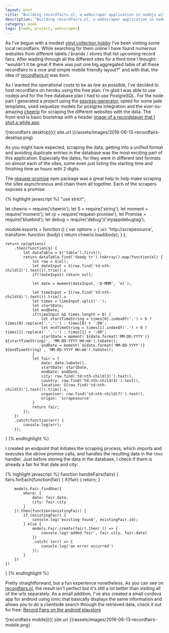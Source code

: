 ```yaml
---
layout: post
title: "Building recordfairs.nl, a webscraper application in nodejs with postgres database"
description: "Building recordfairs.nl, a webscraper application in nodejs with postgres database"
category: node
tags: [node, project, webscraper]
---
```



As I've begun with a modest [vinyl collection hobby](https://www.discogs.com/user/peterpeerdeman/collection?sort=added&header=1&sort_order=desc) I've been visiting some local recordfairs. While searching for them online I have found numerous websites from different labels / brands / stores that list upcoming record fairs. After wading through all the different sites for a third time I thought: "wouldn't it be great if there was just one big aggregated table of all these recordfairs in a nice and simple mobile friendly layout?" and with that, the idea of [recordfairs.nl](http://recordfairs.nl) was born.

As I wanted the operational costs to be as low as possible, I've decided to host recordfairs on heroku using the free plan. I'm glad I was able to use nodejs and for the free database plan I had to use PostgreSQL. For the node part I generated a project using the [express-generator](https://expressjs.com/en/starter/generator.html), opted for some jade templates, used sequelize models for postgres integration and the ever-so-amazing [cheerio](https://github.com/cheeriojs/cheerio) for scraping the different websites with the data. The front-end is basic bootstrap with a header [image of a recordplayer that I shot a while ago](https://www.flickr.com/photos/peterpeerdeman/6235844978/in/photolist-av3ksA).

![recordfairs desktop]({{ site.url }}/assets/images/2016-06-13-recordfairs-desktop.png)

As you might have expected, scraping the data, getting into a unified format and avoiding duplicate entries in the database was the most exciting part of this application. Especially the dates, for they were in different text formats on almost each of the sites, some even just listing the starting time and finishing time as hours with 2 digits.

The [request-promise](https://www.npmjs.com/package/request-promise) npm package was a great help to help make scraping the sites asynchronous and chain them all together. Each of the scrapers exposes a promise:

{% highlight javascript %}
"use strict";

let cheerio = require('cheerio');
let S = require('string');
let moment = require('moment');
let rp = require('request-promise');
let Promise = require('bluebird');
let debug = require('debug')('myappdebugtag');

module.exports = function () {
    var options = {
        uri: 'http://scrapesource',
        transform: function (body) {
            return cheerio.load(body);
        }
    };

    return rp(options)
        .then(function($) {
            let dataTable = $('table').first();
            return dataTable.find('tbody tr').toArray().map(function(el) {
                let row = $(el);
                let dateInput = S(row.find('td:nth-child(2)').text()).trim().s
                if(!dateInput) return null;

                let date = moment(dateInput, 'D-MMM', 'nl');

                let timeInput = S(row.find('td:nth-child(6)').text()).trim().s
                let times = timeInput.split('-');
                let startDate;
                let endDate;
                if(timeInput && times.length > 0) {
                    let startTimeString = times[0].indexOf('.') > 0 ? times[0].replace('.',':') : times[0] + ':00';
                    let endTimeString = times[1].indexOf('.') > 0 ? times[1].replace('.',':') : times[1] + ':00';
                    startDate = moment(`${date.format('MM-DD-YYYY')} ${startTimeString}`, 'MM-DD-YYYY HH:mm').toDate();
                    endDate = moment(`${date.format('MM-DD-YYYY')} ${endTimeString}`, 'MM-DD-YYYY HH:mm').toDate();
                }
                let fair = {
                    date: date.toDate(),
                    startDate: startDate,
                    endDate: endDate,
                    city: row.find('td:nth-child(3)').text(),
                    country: row.find('td:nth-child(4)').text(),
                    location: S(row.find('td:nth-child(5)').text()).trim().s,
                    organiser: row.find('td:nth-child(7)').text(),
                    origin: 'scrapesource'
                }
                return fair;
            });
        })
        .catch(function(err) {
            console.log(err);
        });
}
{% endhighlight %}

I created an endpoint that initiates the scraping process, which imports and executes the above promise calls, and handles the resulting data in the `then` handler. Just before storing the data in the database, I check if there is already a fair for that date and city:

{% highlight javascript %}
function handleFairs(fairs) {
    fairs.forEach(function(fair) {
        if(!fair) {
            return;
        }

        models.Fair.findOne({
            where: {
                date: fair.date,
                city: fair.city
            }
        }).then(function(existingFair) {
            if (existingFair) {
                console.log('existing found', existingFair.id);
            } else {
                models.Fair.create(fair).then( () => {
                    console.log('added fair', fair.city, fair.date)
                })
                .catch( (err) => {
                    console.log('an error occurred')
                });
            }
        })
    })
}
{% endhighlight %}

Pretty straightforward, but a fun experience nonetheless. As you can see on [recordfairs.nl](http://recordfairs.nl), the result isn't perfect but it's still a lot better than visiting all of the urls separately. As a small addition, I've also created a small cordova app for android using ionic that basically displays the same information and allows you to do a clientside search through the retrieved data, check it out for free: [Record Fairs on the android playstore](https://play.google.com/store/apps/details?id=nl.peterpeerdeman.recordfairs&hl=nl)

![recordfairs mobile]({{ site.url }}/assets/images/2016-06-13-recordfairs-mobile.png)
